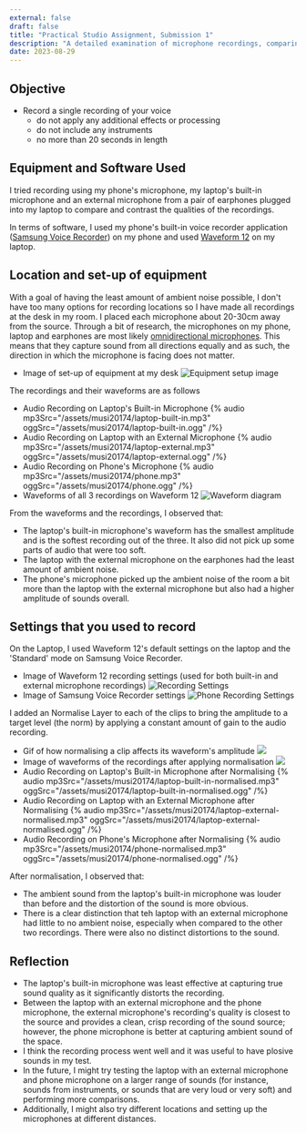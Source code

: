 ```yaml
---
external: false
draft: false
title: "Practical Studio Assignment, Submission 1"
description: "A detailed examination of microphone recordings, comparing laptop, external microphone, and phone recordings, and provides valuable insights into ambient noise, recording quality, and potential future improvements in a practical studio setting."
date: 2023-08-29
---
```


## Objective

- Record a single recording of your voice
  - do not apply any additional effects or processing
  - do not include any instruments
  - no more than 20 seconds in length

## Equipment and Software Used

I tried recording using my phone's microphone, my laptop's built-in microphone and an external microphone from a pair of earphones plugged into my laptop to compare and contrast the qualities of the recordings.

In terms of software, I used my phone's built-in voice recorder application ([Samsung Voice Recorder](https://play.google.com/store/apps/details?id=com.sec.android.app.voicenote&hl=en_AU&gl=US)) on my phone and used [Waveform 12](https://www.tracktion.com/products/waveform-free) on my laptop.

## Location and set-up of equipment

With a goal of having the least amount of ambient noise possible, I don't have too many options for recording locations so I have made all recordings at the desk in my room. I placed each microphone about 20-30cm away from the source. Through a bit of research, the microphones on my phone, laptop and earphones are most likely [omnidirectional microphones](/notes/2023-musi20174-w4/#polar-patterns-and-headroom). This means that they capture sound from all directions equally and as such, the direction in which the microphone is facing does not matter.

- Image of set-up of equipment at my desk
  ![Equipment setup image](/assets/musi20174/equipment-setup.png)

The recordings and their waveforms are as follows

- Audio Recording on Laptop's Built-in Microphone
  {% audio mp3Src="/assets/musi20174/laptop-built-in.mp3" oggSrc="/assets/musi20174/laptop-built-in.ogg" /%}
- Audio Recording on Laptop with an External Microphone
  {% audio mp3Src="/assets/musi20174/laptop-external.mp3" oggSrc="/assets/musi20174/laptop-external.ogg" /%}
- Audio Recording on Phone's Microphone
  {% audio mp3Src="/assets/musi20174/phone.mp3" oggSrc="/assets/musi20174/phone.ogg" /%}
- Waveforms of all 3 recordings on Waveform 12
  ![Waveform diagram](/assets/musi20174/waveform.png)

From the waveforms and the recordings, I observed that:

- The laptop's built-in microphone's waveform has the smallest amplitude and is the softest recording out of the three. It also did not pick up some parts of audio that were too soft.
- The laptop with the external microphone on the earphones had the least amount of ambient noise.
- The phone's microphone picked up the ambient noise of the room a bit more than the laptop with the external microphone but also had a higher amplitude of sounds overall.

## Settings that you used to record

On the Laptop, I used Waveform 12's default settings on the laptop and the 'Standard' mode on Samsung Voice Recorder.

- Image of Waveform 12 recording settings (used for both built-in and external microphone recordings)
  ![Recording Settings](/assets/musi20174/recording-settings.png)
- Image of Samsung Voice Recorder settings
  ![Phone Recording Settings](/assets/musi20174/samsung-voice-recorder.png)

I added an Normalise Layer to each of the clips to bring the amplitude to a target level (the norm) by applying a constant amount of gain to the audio recording.

- Gif of how normalising a clip affects its waveform's amplitude
  ![](/assets/musi20174/normalising.gif)
- Image of waveforms of the recordings after applying normalisation
  ![](/assets/musi20174/waveform-normalised.png)
- Audio Recording on Laptop's Built-in Microphone after Normalising
  {% audio mp3Src="/assets/musi20174/laptop-built-in-normalised.mp3" oggSrc="/assets/musi20174/laptop-built-in-normalised.ogg" /%}
- Audio Recording on Laptop with an External Microphone after Normalising
  {% audio mp3Src="/assets/musi20174/laptop-external-normalised.mp3" oggSrc="/assets/musi20174/laptop-external-normalised.ogg" /%}
- Audio Recording on Phone's Microphone after Normalising
  {% audio mp3Src="/assets/musi20174/phone-normalised.mp3" oggSrc="/assets/musi20174/phone-normalised.ogg" /%}

After normalisation, I observed that:

- The ambient sound from the laptop's built-in microphone was louder than before and the distortion of the sound is more obvious.
- There is a clear distinction that teh laptop with an external microphone had little to no ambient noise, especially when compared to the other two recordings. There were also no distinct distortions to the sound.

## Reflection

- The laptop's built-in microphone was least effective at capturing true sound quality as it significantly distorts the recording.
- Between the laptop with an external microphone and the phone microphone, the external microphone's recording's quality is closest to the source and provides a clean, crisp recording of the sound source; however, the phone microphone is better at capturing ambient sound of the space.
- I think the recording process went well and it was useful to have plosive sounds in my test.
- In the future, I might try testing the laptop with an external microphone and phone microphone on a larger range of sounds (for instance, sounds from instruments, or sounds that are very loud or very soft) and performing more comparisons.
- Additionally, I might also try different locations and setting up the microphones at different distances.
